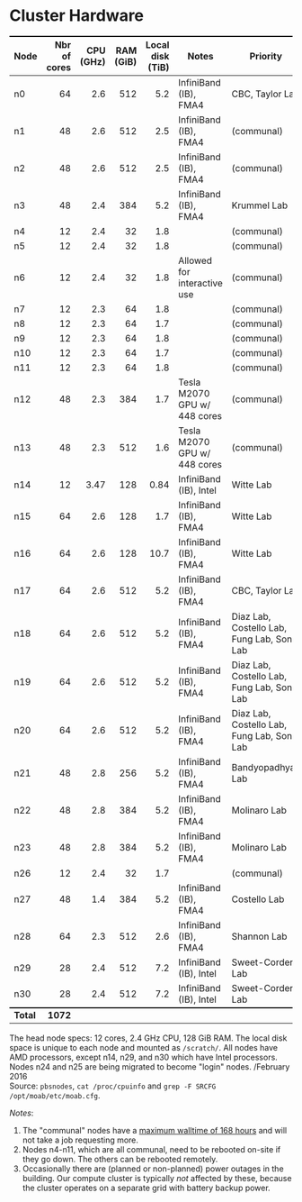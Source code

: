 # Cluster Hardware

Node      | Nbr of cores | CPU (GHz) | RAM (GiB) | Local disk (TiB) | Notes                        | Priority
----------|-------------:|----------:|----------:|-----------------:|------------------------------|-----------
n0        |           64 |      2.6  |       512 |              5.2 | InfiniBand (IB), FMA4        | CBC, Taylor Lab
n1        |           48 |      2.6  |       512 |              2.5 | InfiniBand (IB), FMA4        | (communal)
n2        |           48 |      2.6  |       512 |              2.5 | InfiniBand (IB), FMA4        | (communal)
n3        |           48 |      2.4  |       384 |              5.2 | InfiniBand (IB), FMA4        | Krummel Lab
n4        |           12 |      2.4  |        32 |              1.8 |                              | (communal)
n5        |           12 |      2.4  |        32 |              1.8 |                              | (communal)
n6        |           12 |      2.4  |        32 |              1.8 | Allowed for interactive use  | (communal)
n7        |           12 |      2.3  |        64 |              1.8 |                              | (communal)
n8        |           12 |      2.3  |        64 |              1.7 |                              | (communal)
n9        |           12 |      2.3  |        64 |              1.8 |                              | (communal)
n10       |           12 |      2.3  |        64 |              1.7 |                              | (communal)
n11       |           12 |      2.3  |        64 |              1.8 |                              | (communal)
n12       |           48 |      2.3  |       384 |              1.7 | Tesla M2070 GPU w/ 448 cores | (communal)
n13       |           48 |      2.3  |       512 |              1.6 | Tesla M2070 GPU w/ 448 cores | (communal)
n14       |           12 |      3.47 |       128 |             0.84 | InfiniBand (IB), Intel       | Witte Lab
n15       |           64 |      2.6  |       128 |              1.7 | InfiniBand (IB), FMA4        | Witte Lab
n16       |           64 |      2.6  |       128 |             10.7 | InfiniBand (IB), FMA4        | Witte Lab
n17       |           64 |      2.6  |       512 |              5.2 | InfiniBand (IB), FMA4        | CBC, Taylor Lab
n18       |           64 |      2.6  |       512 |              5.2 | InfiniBand (IB), FMA4        | Diaz Lab, Costello Lab, Fung Lab, Song Lab
n19       |           64 |      2.6  |       512 |              5.2 | InfiniBand (IB), FMA4        | Diaz Lab, Costello Lab, Fung Lab, Song Lab
n20       |           64 |      2.6  |       512 |              5.2 | InfiniBand (IB), FMA4        | Diaz Lab, Costello Lab, Fung Lab, Song Lab
n21       |           48 |      2.8  |       256 |              5.2 | InfiniBand (IB), FMA4        | Bandyopadhyay Lab
n22       |           48 |      2.8  |       384 |              5.2 | InfiniBand (IB), FMA4        | Molinaro Lab
n23       |           48 |      2.8  |       384 |              5.2 | InfiniBand (IB), FMA4        | Molinaro Lab
n26       |           12 |      2.4  |        32 |              1.7 |                              | (communal)
n27       |           48 |      1.4  |       384 |              5.2 | InfiniBand (IB), FMA4        | Costello Lab
n28       |           64 |      2.3  |       512 |              2.6 | InfiniBand (IB), FMA4        | Shannon Lab
n29       |           28 |      2.4  |       512 |              7.2 | InfiniBand (IB), Intel       | Sweet-Cordero Lab
n30       |           28 |      2.4  |       512 |              7.2 | InfiniBand (IB), Intel       | Sweet-Cordero Lab
**Total** |     **1072** |           |           |                  |                              |

The head node specs: 12 cores, 2.4 GHz CPU, 128 GiB RAM.
The local disk space is unique to each node and mounted as `/scratch/`.
All nodes have AMD processors, except n14, n29, and n30 which have Intel processors.
Nodes n24 and n25 are being migrated to become "login" nodes. /February 2016  
Source: `pbsnodes`, `cat /proc/cpuinfo` and `grep -F SRCFG /opt/moab/etc/moab.cfg`.

_Notes_:
1. The "communal" nodes have a [maximum walltime of 168 hours](https://github.com/UCSF-TI/TIPCC-support/issues/52#issuecomment-221402795) and will not take a job requesting more.
2. Nodes n4-n11, which are all communal, need to be rebooted on-site if they go down.  The others can be rebooted remotely.
3. Occasionally there are (planned or non-planned) power outages in the building.  Our compute cluster is typically _not_ affected by these, because the cluster operates on a separate grid with battery backup power.

<style>
table {
  margin-top: 2ex;
  margin-bottom: 2ex;
}
tr:last-child { border-top: 2px solid #000; }
</style>

